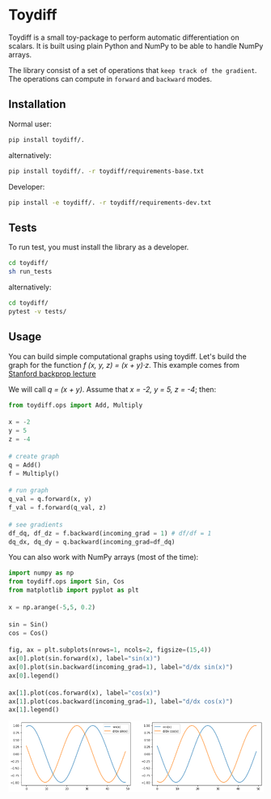 # Toydiff
Toydiff is a small toy-package to perform automatic differentiation on 
scalars. It is built using plain Python and NumPy to be able to handle NumPy
arrays.

The library consist of a set of operations that `keep track of the gradient`. 
The operations can compute in `forward` and `backward` modes.

## Installation
Normal user:
```bash
pip install toydiff/.
```

alternatively:
```bash
pip install toydiff/. -r toydiff/requirements-base.txt
```

Developer:
```bash
pip install -e toydiff/. -r toydiff/requirements-dev.txt
```

## Tests
To run test, you must install the library as a developer.
```bash
cd toydiff/
sh run_tests
```

alternatively:
```bash
cd toydiff/
pytest -v tests/
```

## Usage
You can build simple computational graphs using toydiff. Let's build the graph 
for the function *f (x, y, z) = (x + y)·z*. 
This example comes from [Stanford backprop lecture](http://cs231n.stanford.edu/slides/2017/cs231n_2017_lecture4.pdf)

We will call *q = (x + y)*. Assume that *x = -2, y = 5, z = -4*; then:
```python
from toydiff.ops import Add, Multiply

x = -2
y = 5
z = -4

# create graph
q = Add()
f = Multiply()

# run graph
q_val = q.forward(x, y)
f_val = f.forward(q_val, z)

# see gradients
df_dq, df_dz = f.backward(incoming_grad = 1) # df/df = 1
dq_dx, dq_dy = q.backward(incoming_grad=df_dq)
```

You can also work with NumPy arrays (most of the time):
```python
import numpy as np
from toydiff.ops import Sin, Cos
from matplotlib import pyplot as plt

x = np.arange(-5,5, 0.2)

sin = Sin()
cos = Cos()

fig, ax = plt.subplots(nrows=1, ncols=2, figsize=(15,4))
ax[0].plot(sin.forward(x), label="sin(x)")
ax[0].plot(sin.backward(incoming_grad=1), label="d/dx sin(x)")
ax[0].legend()

ax[1].plot(cos.forward(x), label="cos(x)")
ax[1].plot(cos.backward(incoming_grad=1), label="d/dx cos(x)")
ax[1].legend()
```

![Sin_Cos](sin_cos.png)